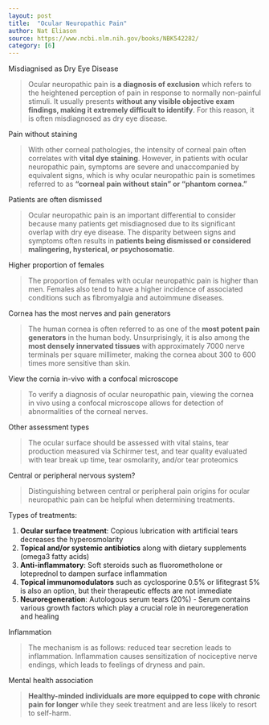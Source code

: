 ```yaml
---
layout: post
title:  "Ocular Neuropathic Pain"
author: Nat Eliason
source: https://www.ncbi.nlm.nih.gov/books/NBK542282/
category: [6]
---
```


Misdiagnised as Dry Eye Disease

> Ocular neuropathic pain is **a diagnosis of exclusion** which refers to the heightened perception of pain in response to normally non-painful stimuli. It usually presents **without any visible objective exam findings, making it extremely difficult to identify**. For this reason, it is often misdiagnosed as dry eye disease.

Pain without staining

> With other corneal pathologies, the intensity of corneal pain often correlates with **vital dye staining**. However, in patients with ocular neuropathic pain, symptoms are severe and unaccompanied by equivalent signs, which is why ocular neuropathic pain is sometimes referred to as **“corneal pain without stain” or “phantom cornea.”**

Patients are often dismissed

> Ocular neuropathic pain is an important differential to consider because many patients get misdiagnosed due to its significant overlap with dry eye disease. The disparity between signs and symptoms often results in **patients being dismissed or considered malingering, hysterical, or psychosomatic**.


Higher proportion of females

> The proportion of females with ocular neuropathic pain is higher than men. Females also tend to have a higher incidence of associated conditions such as fibromyalgia and autoimmune diseases.

Cornea has the most nerves and pain generators

> The human cornea is often referred to as one of the **most potent pain generators** in the human body. Unsurprisingly, it is also among the **most densely innervated tissues** with approximately 7000 nerve terminals per square millimeter, making the cornea about 300 to 600 times more sensitive than skin.

View the cornia in-vivo with a confocal microscope

> To verify a diagnosis of ocular neuropathic pain, viewing the cornea in vivo using a confocal microscope allows for detection of abnormalities of the corneal nerves.

Other assessment types

> The ocular surface should be assessed with vital stains, tear production measured via Schirmer test, and tear quality evaluated with tear break up time, tear osmolarity, and/or tear proteomics

Central or peripheral nervous system?

> Distinguishing between central or peripheral pain origins for ocular neuropathic pain can be helpful when determining treatments.

Types of treatments:

1. **Ocular surface treatment**: Copious lubrication with artificial tears decreases the hyperosmolarity
1. **Topical and/or systemic antibiotics** along with dietary supplements (omega3 fatty acids)
1. **Anti-inflammatory**: Soft steroids such as fluorometholone or loteprednol to dampen surface inflammation
1. **Topical immunomodulators** such as cyclosporine 0.5% or lifitegrast 5% is also an option, but their therapeutic effects are not immediate
1. **Neuroregeneration**: Autologous serum tears (20%) - Serum contains various growth factors which play a crucial role in neuroregeneration and healing

Inflammation

> The mechanism is as follows: reduced tear secretion leads to inflammation. Inflammation causes sensitization of nociceptive nerve endings, which leads to feelings of dryness and pain.

Mental health association

> **Healthy-minded individuals are more equipped to cope with chronic pain for longer** while they seek treatment and are less likely to resort to self-harm.
